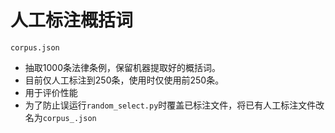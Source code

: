 # 人工标注概括词

`corpus.json`

- 抽取1000条法律条例，保留机器提取好的概括词。
- 目前仅人工标注到250条，使用时仅使用前250条。
- 用于评价性能
- 为了防止误运行`random_select.py`时覆盖已标注文件，将已有人工标注文件改名为`corpus_.json`

